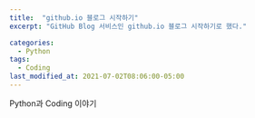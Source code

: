 ```yaml
---
title:  "github.io 블로그 시작하기"
excerpt: "GitHub Blog 서비스인 github.io 블로그 시작하기로 했다."

categories:
  - Python
tags:
  - Coding
last_modified_at: 2021-07-02T08:06:00-05:00
---
```


Python과 Coding 이야기 
